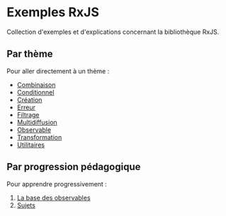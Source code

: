 # Exemples RxJS
Collection d'exemples et d'explications concernant la bibliothèque RxJS.

## Par thème ##
Pour aller directement à un thème :
- [Combinaison](https://github.com/cedriclecocq/rxjs-exemple/tree/main/combination)
- [Conditionnel](https://github.com/cedriclecocq/rxjs-exemple/tree/main/conditional)
- [Création](https://github.com/cedriclecocq/rxjs-exemple/tree/main/creation)
- [Erreur](https://github.com/cedriclecocq/rxjs-exemple/tree/main/error)
- [Filtrage](https://github.com/cedriclecocq/rxjs-exemple/tree/main/filtering)
- [Multidiffusion](https://github.com/cedriclecocq/rxjs-exemple/tree/main/multicasting)
- [Observable](https://github.com/cedriclecocq/rxjs-exemple/tree/main/observable)
- [Transformation](https://github.com/cedriclecocq/rxjs-exemple/tree/main/transformation)
- [Utilitaires](https://github.com/cedriclecocq/rxjs-exemple/tree/main/utility)

## Par progression pédagogique ##
Pour apprendre progressivement :
1. [La base des observables](https://github.com/cedriclecocq/rxjs-exemple/tree/main/observable/base-observable)
2. [Sujets](https://github.com/cedriclecocq/rxjs-exemple/tree/main/observable/subject)

